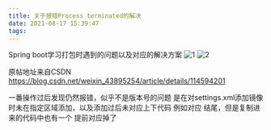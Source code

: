 ```yaml
---
title: 关于报错Process terminated的解决
date: 2021-08-17 15:39:47
tags:
---
```

Spring boot学习打包时遇到的问题以及对应的解决方案
![1](https://img-blog.csdnimg.cn/20210309183327911.png?x-oss-process=image/watermark,type_ZmFuZ3poZW5naGVpdGk,shadow_10,text_aHR0cHM6Ly9ibG9nLmNzZG4ubmV0L3dlaXhpbl80Mzg5NTI1NA==,size_16,color_FFFFFF,t_70)
![2](https://img-blog.csdnimg.cn/20210309185627253.png?x-oss-process=image/watermark,type_ZmFuZ3poZW5naGVpdGk,shadow_10,text_aHR0cHM6Ly9ibG9nLmNzZG4ubmV0L3dlaXhpbl80Mzg5NTI1NA==,size_16,color_FFFFFF,t_70)

原帖地址来自CSDN https://blog.csdn.net/weixin_43895254/article/details/114594201

一番操作过后发现仍然报错，似乎不是版本号的问题
是在对settings.xml添加镜像时未在指定区域添加，以及添加过后未对应上下代码
例如<profiles>对应 </profiles>结尾，但是复制进来的代码中也有一个 </profiles>提前对应掉了
 
 
